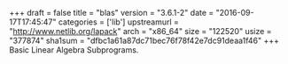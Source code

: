 +++
draft = false
title = "blas"
version = "3.6.1-2"
date = "2016-09-17T17:45:47"
categories = ['lib']
upstreamurl = "http://www.netlib.org/lapack"
arch = "x86_64"
size = "122520"
usize = "377874"
sha1sum = "dfbc1a61a87dc71bec76f78f42e7dc91deaa1f46"
+++
Basic Linear Algebra Subprograms.